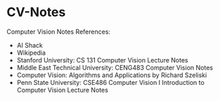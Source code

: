# CV-Notes
Computer Vision Notes
References:
- AI Shack
- Wikipedia
- Stanford University: CS 131 Computer Vision Lecture Notes
- Middle East Technical University: CENG483 Computer Vision Notes
- Computer Vision: Algorithms and Applications by Richard Szeliski
- Penn State University: CSE486 Computer Vision I Introduction to Computer Vision Lecture Notes
